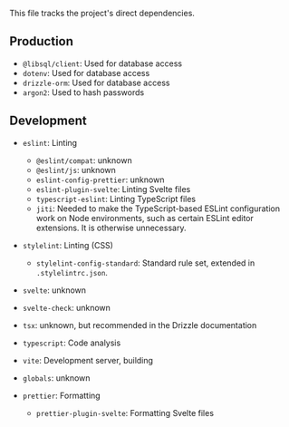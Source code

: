 This file tracks the project's direct dependencies.

## Production

- `@libsql/client`: Used for database access
- `dotenv`: Used for database access
- `drizzle-orm`: Used for database access
- `argon2`: Used to hash passwords

## Development

- `eslint`: Linting

  - `@eslint/compat`: unknown
  - `@eslint/js`: unknown
  - `eslint-config-prettier`: unknown
  - `eslint-plugin-svelte`: Linting Svelte files
  - `typescript-eslint`: Linting TypeScript files
  - `jiti`: Needed to make the TypeScript-based ESLint configuration work on
    Node environments, such as certain ESLint editor extensions. It is otherwise
    unnecessary.

- `stylelint`: Linting (CSS)
  - `stylelint-config-standard`: Standard rule set, extended in
    `.stylelintrc.json`.
- `svelte`: unknown
- `svelte-check`: unknown
- `tsx`: unknown, but recommended in the Drizzle documentation
- `typescript`: Code analysis
- `vite`: Development server, building
- `globals`: unknown
- `prettier`: Formatting
  - `prettier-plugin-svelte`: Formatting Svelte files
